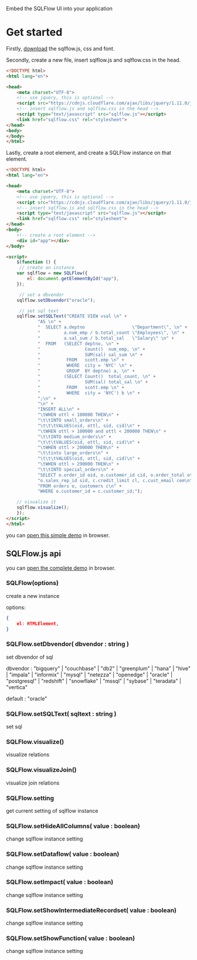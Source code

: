 Embed the SQLFlow UI into your application

# Get started

Firstly, [download](https://github.com/sqlparser/sqlflow_public/tree/master/sqlflowjs) the sqlflow.js, css and font.

Secondly, create a new file, insert sqlflow.js and sqlflow.css in the head.

```html
<!DOCTYPE html>
<html lang="en">

<head>
    <meta charset="UTF-8">
    <!-- use jquery, this is optional -->
    <script src="https://cdnjs.cloudflare.com/ajax/libs/jquery/1.11.0/jquery.min.js" integrity="sha256-spTpc4lvj4dOkKjrGokIrHkJgNA0xMS98Pw9N7ir9oI=" crossorigin="anonymous"></script>
    <!-- insert sqlflow.js and sqlflow.css in the head -->
    <script type="text/javascript" src="sqlflow.js"></script>
    <link href="sqlflow.css" rel="stylesheet">
</head>
<body>
</body>
</html>

```

Lastly, create a root element, and create a SQLFlow instance on that element.

```html
<!DOCTYPE html>
<html lang="en">

<head>
    <meta charset="UTF-8">
    <!-- use jquery, this is optional -->
    <script src="https://cdnjs.cloudflare.com/ajax/libs/jquery/1.11.0/jquery.min.js" integrity="sha256-spTpc4lvj4dOkKjrGokIrHkJgNA0xMS98Pw9N7ir9oI=" crossorigin="anonymous"></script>
    <!-- insert sqlflow.js and sqlflow.css in the head -->
    <script type="text/javascript" src="sqlflow.js"></script>
    <link href="sqlflow.css" rel="stylesheet">
</head>
<body>
    <!-- create a root element -->
    <div id="app"></div>
</body>

<script>
    $(function () {
     // create an instance
    var sqlflow = new SQLFlow({
        el: document.getElementById("app"),
    });

     // set a dbvendor
    sqlflow.setDbvendor("oracle");

     // set sql text
    sqlflow.setSQLText("CREATE VIEW vsal \n" +
            "AS \n" +
            "  SELECT a.deptno                  \"Department\", \n" +
            "         a.num_emp / b.total_count \"Employees\", \n" +
            "         a.sal_sum / b.total_sal   \"Salary\" \n" +
            "  FROM   (SELECT deptno, \n" +
            "                 Count()  num_emp, \n" +
            "                 SUM(sal) sal_sum \n" +
            "          FROM   scott.emp \n" +
            "          WHERE  city = 'NYC' \n" +
            "          GROUP  BY deptno) a, \n" +
            "         (SELECT Count()  total_count, \n" +
            "                 SUM(sal) total_sal \n" +
            "          FROM   scott.emp \n" +
            "          WHERE  city = 'NYC') b \n" +
            ";\n" +
            "\n" +
            "INSERT ALL\n" +
            "\tWHEN ottl < 100000 THEN\n" +
            "\t\tINTO small_orders\n" +
            "\t\t\tVALUES(oid, ottl, sid, cid)\n" +
            "\tWHEN ottl > 100000 and ottl < 200000 THEN\n" +
            "\t\tINTO medium_orders\n" +
            "\t\t\tVALUES(oid, ottl, sid, cid)\n" +
            "\tWHEN ottl > 200000 THEN\n" +
            "\t\tinto large_orders\n" +
            "\t\t\tVALUES(oid, ottl, sid, cid)\n" +
            "\tWHEN ottl > 290000 THEN\n" +
            "\t\tINTO special_orders\n" +
            "SELECT o.order_id oid, o.customer_id cid, o.order_total ottl,\n" +
            "o.sales_rep_id sid, c.credit_limit cl, c.cust_email cem\n" +
            "FROM orders o, customers c\n" +
            "WHERE o.customer_id = c.customer_id;");

    // visualize it
    sqlflow.visualize();
    });
</script>
</html>

```

you can [open this simple demo](http://111.229.12.71/sqlflowjs/sqlflow.js_get_start.html) in browser.

## SQLFlow.js api

you can [open the complete demo](http://111.229.12.71/sqlflowjs/) in browser.

### SQLFlow(options)

create a new instance

options:

```json
{
	el: HTMLElement,
}
```

### SQLFlow.setDbvendor( dbvendor : string )

set dbvendor of sql

dbvendor : "bigquery" | "couchbase" | "db2" | "greenplum" | "hana" | "hive" | "impala" | "informix" | "mysql" | "netezza" | "openedge" | "oracle" | "postgresql" | "redshift" | "snowflake" | "mssql" | "sybase" | "teradata" | "vertica"

default : "oracle"

### SQLFlow.setSQLText( sqltext : string )

set sql

### SQLFlow.visualize()

visualize relations

### SQLFlow.visualizeJoin()

visualize join relations

### SQLFlow.setting

get current setting of sqlflow instance

### SQLFlow.setHideAllColumns( value : boolean)

change sqlflow instance setting

### SQLFlow.setDataflow( value : boolean)

change sqlflow instance setting

### SQLFlow.setImpact( value : boolean)

change sqlflow instance setting

### SQLFlow.setShowIntermediateRecordset( value : boolean)

change sqlflow instance setting

### SQLFlow.setShowFunction( value : boolean)

change sqlflow instance setting
